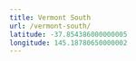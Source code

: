 ```yaml
---
title: Vermont South
url: /vermont-south/
latitude: -37.854386000000005
longitude: 145.18780650000002
---
```

